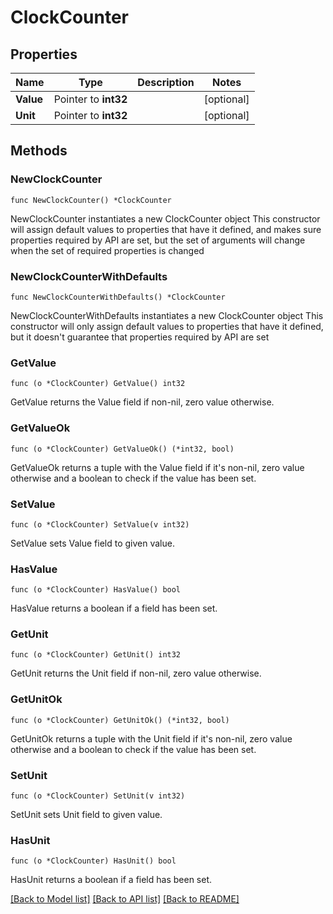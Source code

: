 # ClockCounter

## Properties

Name | Type | Description | Notes
------------ | ------------- | ------------- | -------------
**Value** | Pointer to **int32** |  | [optional] 
**Unit** | Pointer to **int32** |  | [optional] 

## Methods

### NewClockCounter

`func NewClockCounter() *ClockCounter`

NewClockCounter instantiates a new ClockCounter object
This constructor will assign default values to properties that have it defined,
and makes sure properties required by API are set, but the set of arguments
will change when the set of required properties is changed

### NewClockCounterWithDefaults

`func NewClockCounterWithDefaults() *ClockCounter`

NewClockCounterWithDefaults instantiates a new ClockCounter object
This constructor will only assign default values to properties that have it defined,
but it doesn't guarantee that properties required by API are set

### GetValue

`func (o *ClockCounter) GetValue() int32`

GetValue returns the Value field if non-nil, zero value otherwise.

### GetValueOk

`func (o *ClockCounter) GetValueOk() (*int32, bool)`

GetValueOk returns a tuple with the Value field if it's non-nil, zero value otherwise
and a boolean to check if the value has been set.

### SetValue

`func (o *ClockCounter) SetValue(v int32)`

SetValue sets Value field to given value.

### HasValue

`func (o *ClockCounter) HasValue() bool`

HasValue returns a boolean if a field has been set.

### GetUnit

`func (o *ClockCounter) GetUnit() int32`

GetUnit returns the Unit field if non-nil, zero value otherwise.

### GetUnitOk

`func (o *ClockCounter) GetUnitOk() (*int32, bool)`

GetUnitOk returns a tuple with the Unit field if it's non-nil, zero value otherwise
and a boolean to check if the value has been set.

### SetUnit

`func (o *ClockCounter) SetUnit(v int32)`

SetUnit sets Unit field to given value.

### HasUnit

`func (o *ClockCounter) HasUnit() bool`

HasUnit returns a boolean if a field has been set.


[[Back to Model list]](../README.md#documentation-for-models) [[Back to API list]](../README.md#documentation-for-api-endpoints) [[Back to README]](../README.md)


